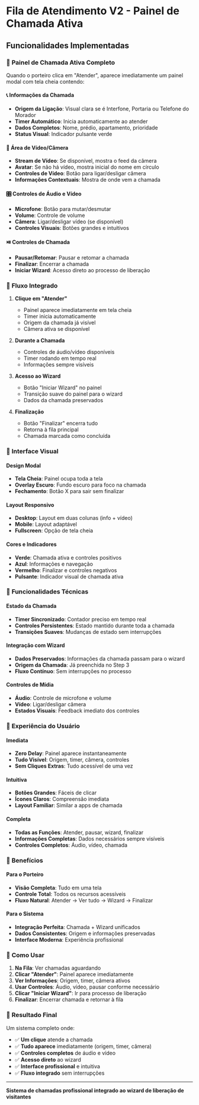 # Fila de Atendimento V2 - Painel de Chamada Ativa

## Funcionalidades Implementadas

### 🎯 **Painel de Chamada Ativa Completo**

Quando o porteiro clica em "Atender", aparece imediatamente um painel modal com tela cheia contendo:

#### 📞 **Informações da Chamada**
- **Origem da Ligação**: Visual clara se é Interfone, Portaria ou Telefone do Morador
- **Timer Automático**: Inicia automaticamente ao atender
- **Dados Completos**: Nome, prédio, apartamento, prioridade
- **Status Visual**: Indicador pulsante verde

#### 🎥 **Área de Vídeo/Câmera**
- **Stream de Vídeo**: Se disponível, mostra o feed da câmera
- **Avatar**: Se não há vídeo, mostra inicial do nome em círculo
- **Controles de Vídeo**: Botão para ligar/desligar câmera
- **Informações Contextuais**: Mostra de onde vem a chamada

#### 🎛️ **Controles de Áudio e Vídeo**
- **Microfone**: Botão para mutar/desmutar
- **Volume**: Controle de volume
- **Câmera**: Ligar/desligar vídeo (se disponível)
- **Controles Visuais**: Botões grandes e intuitivos

#### ⏯️ **Controles de Chamada**
- **Pausar/Retomar**: Pausar e retomar a chamada
- **Finalizar**: Encerrar a chamada
- **Iniciar Wizard**: Acesso direto ao processo de liberação

### 🚀 **Fluxo Integrado**

1. **Clique em "Atender"**
   - Painel aparece imediatamente em tela cheia
   - Timer inicia automaticamente
   - Origem da chamada já visível
   - Câmera ativa se disponível

2. **Durante a Chamada**
   - Controles de áudio/vídeo disponíveis
   - Timer rodando em tempo real
   - Informações sempre visíveis

3. **Acesso ao Wizard**
   - Botão "Iniciar Wizard" no painel
   - Transição suave do painel para o wizard
   - Dados da chamada preservados

4. **Finalização**
   - Botão "Finalizar" encerra tudo
   - Retorna à fila principal
   - Chamada marcada como concluída

### 🎨 **Interface Visual**

#### **Design Modal**
- **Tela Cheia**: Painel ocupa toda a tela
- **Overlay Escuro**: Fundo escuro para foco na chamada
- **Fechamento**: Botão X para sair sem finalizar

#### **Layout Responsivo**
- **Desktop**: Layout em duas colunas (info + vídeo)
- **Mobile**: Layout adaptável
- **Fullscreen**: Opção de tela cheia

#### **Cores e Indicadores**
- **Verde**: Chamada ativa e controles positivos
- **Azul**: Informações e navegação
- **Vermelho**: Finalizar e controles negativos
- **Pulsante**: Indicador visual de chamada ativa

### 🔧 **Funcionalidades Técnicas**

#### **Estado da Chamada**
- **Timer Sincronizado**: Contador preciso em tempo real
- **Controles Persistentes**: Estado mantido durante toda a chamada
- **Transições Suaves**: Mudanças de estado sem interrupções

#### **Integração com Wizard**
- **Dados Preservados**: Informações da chamada passam para o wizard
- **Origem da Chamada**: Já preenchida no Step 3
- **Fluxo Contínuo**: Sem interrupções no processo

#### **Controles de Mídia**
- **Áudio**: Controle de microfone e volume
- **Vídeo**: Ligar/desligar câmera
- **Estados Visuais**: Feedback imediato dos controles

### 📱 **Experiência do Usuário**

#### **Imediata**
- **Zero Delay**: Painel aparece instantaneamente
- **Tudo Visível**: Origem, timer, câmera, controles
- **Sem Cliques Extras**: Tudo acessível de uma vez

#### **Intuitiva**
- **Botões Grandes**: Fáceis de clicar
- **Ícones Claros**: Compreensão imediata
- **Layout Familiar**: Similar a apps de chamada

#### **Completa**
- **Todas as Funções**: Atender, pausar, wizard, finalizar
- **Informações Completas**: Dados necessários sempre visíveis
- **Controles Completos**: Áudio, vídeo, chamada

### 🎯 **Benefícios**

#### **Para o Porteiro**
- **Visão Completa**: Tudo em uma tela
- **Controle Total**: Todos os recursos acessíveis
- **Fluxo Natural**: Atender → Ver tudo → Wizard → Finalizar

#### **Para o Sistema**
- **Integração Perfeita**: Chamada + Wizard unificados
- **Dados Consistentes**: Origem e informações preservadas
- **Interface Moderna**: Experiência profissional

### 🔄 **Como Usar**

1. **Na Fila**: Ver chamadas aguardando
2. **Clicar "Atender"**: Painel aparece imediatamente
3. **Ver Informações**: Origem, timer, câmera ativos
4. **Usar Controles**: Áudio, vídeo, pausar conforme necessário
5. **Clicar "Iniciar Wizard"**: Ir para processo de liberação
6. **Finalizar**: Encerrar chamada e retornar à fila

### 🚀 **Resultado Final**

Um sistema completo onde:
- ✅ **Um clique** atende a chamada
- ✅ **Tudo aparece** imediatamente (origem, timer, câmera)
- ✅ **Controles completos** de áudio e vídeo
- ✅ **Acesso direto** ao wizard
- ✅ **Interface profissional** e intuitiva
- ✅ **Fluxo integrado** sem interrupções

---

**Sistema de chamadas profissional integrado ao wizard de liberação de visitantes**
